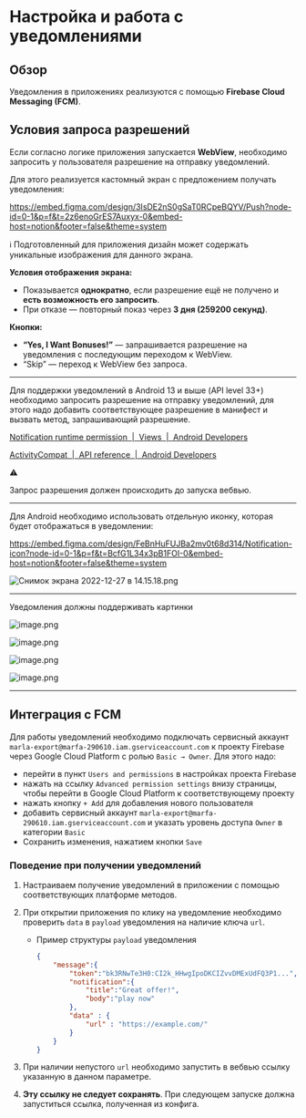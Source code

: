 # Настройка и работа с уведомлениями

## Обзор

Уведомления в приложениях реализуются с помощью **Firebase Cloud Messaging (FCM)**.

## Условия запроса разрешений

Если согласно логике приложения запускается **WebView**, необходимо запросить у пользователя разрешение на отправку уведомлений.

Для этого реализуется кастомный экран с предложением получать уведомления:

https://embed.figma.com/design/3IsDE2nS0gSaT0RCpeBQYV/Push?node-id=0-1&p=f&t=2z6enoGrES7Auxyx-0&embed-host=notion&footer=false&theme=system

<aside>
ℹ️ Подготовленный для приложения дизайн может содержать уникальные изображения для данного экрана.

</aside>

**Условия отображения экрана:**

- Показывается **однократно**, если разрешение ещё не получено и **есть возможность его запросить**.
- При отказе — повторный показ через **3 дня (259200 секунд)**.

**Кнопки:**

- **“Yes, I Want Bonuses!”** — запрашивается разрешение на уведомления с последующим переходом к WebView.
- “Skip” — переход к WebView без запроса.

---

Для поддержки уведомлений в Android 13 и выше (API level 33+) необходимо запросить разрешение на отправку уведомлений, для этого надо добавить соответствующее разрешение в манифест и вызвать метод, запрашивающий разрешение.

[Notification runtime permission  |  Views  |  Android Developers](https://developer.android.com/develop/ui/views/notifications/notification-permission)

[ActivityCompat  |  API reference  |  Android Developers](https://developer.android.com/reference/androidx/core/app/ActivityCompat#requestPermissions(android.app.Activity,%20java.lang.String%5B%5D,%20int))

<aside>
⚠️

Запрос разрешения должен происходить до запуска вебвью.

</aside>

---

Для Android необходимо использовать отдельную иконку, которая будет отображаться в уведомлении:

https://embed.figma.com/design/FeBnHuFUJBa2mv0t68d314/Notification-icon?node-id=0-1&p=f&t=BcfG1L34x3pB1FOI-0&embed-host=notion&footer=false&theme=system

![Снимок экрана 2022-12-27 в 14.15.18.png](https://s3-us-west-2.amazonaws.com/secure.notion-static.com/c4659617-3cda-4747-9ad7-3b487b5a8efb/%D0%A1%D0%BD%D0%B8%D0%BC%D0%BE%D0%BA_%D1%8D%D0%BA%D1%80%D0%B0%D0%BD%D0%B0_2022-12-27_%D0%B2_14.15.18.png)

---

Уведомления должны поддерживать картинки

![image.png](attachment:2b2bc017-a3b9-48ce-a655-28d9fc5ffe72:image.png)

![image.png](attachment:fb61a40a-8344-4935-8591-51f77025b850:image.png)

![image.png](attachment:d1c7bf67-196d-44cc-a98f-68f386146cdf:image.png)

![image.png](attachment:3fc69c2f-f168-4df6-87b9-3c43f3f3981d:image.png)

---

## Интеграция с FCM

Для работы уведомлений необходимо подключать сервисный аккаунт 
`marla-export@marfa-290610.iam.gserviceaccount.com` к проекту Firebase через Google Cloud Platform с ролью `Basic → Owner`. Для этого надо:

- перейти в пункт `Users and permissions` в настройках проекта Firebase
- нажать на ссылку `Advanced permission settings` внизу страницы, чтобы перейти в Google Cloud Platform к соответствующему проекту
- нажать кнопку `+ Add` для добавления нового пользователя
- добавить сервисный аккаунт `marla-export@marfa-290610.iam.gserviceaccount.com` и указать уровень доступа `Owner` в категории `Basic`
- Сохранить изменения, нажатием кнопки `Save`

### Поведение при получении уведомлений

1. Настраиваем получение уведомлений в приложении с помощью соответствующих платформе методов.
2. При открытии приложения по клику на уведомление необходимо проверить `data` в `payload` уведомления на наличие ключа `url`.
    - Пример структуры `payload` уведомления
        
        ```json
        {
        	"message":{
        		"token":"bk3RNwTe3H0:CI2k_HHwgIpoDKCIZvvDMExUdFQ3P1...",
        		"notification":{
        			"title":"Great offer!",
        			"body":"play now"
        		},
        		"data" : {
        			"url" : "https://example.com/"
        		}
        	}
        }
        ```
        
3. При наличии непустого `url` необходимо запустить в вебвью ссылку указанную в данном параметре.
4. **Эту ссылку не следует сохранять**. При следующем запуске должна запуститься ссылка, полученная из конфига.